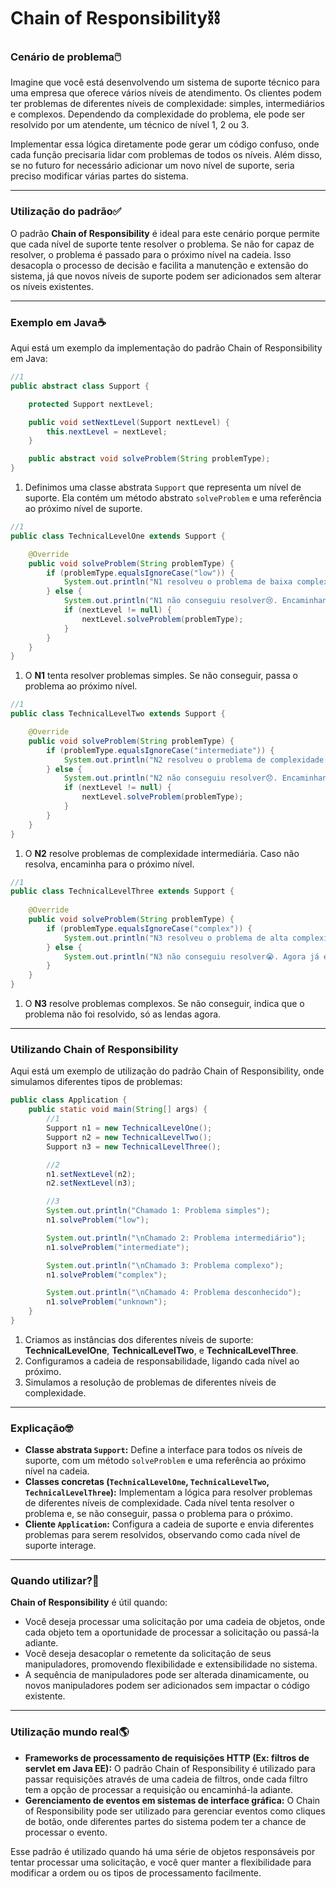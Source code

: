# Chain of Responsibility⛓

### Cenário de problema🖱️

Imagine que você está desenvolvendo um sistema de suporte técnico para uma empresa que oferece vários níveis de atendimento. Os clientes podem ter problemas de diferentes níveis de complexidade: simples, intermediários e complexos. Dependendo da complexidade do problema, ele pode ser resolvido por um atendente, um técnico de nível 1, 2 ou 3. 

Implementar essa lógica diretamente pode gerar um código confuso, onde cada função precisaria lidar com problemas de todos os níveis. Além disso, se no futuro for necessário adicionar um novo nível de suporte, seria preciso modificar várias partes do sistema.

---

### Utilização do padrão✅

O padrão **Chain of Responsibility** é ideal para este cenário porque permite que cada nível de suporte tente resolver o problema. Se não for capaz de resolver, o problema é passado para o próximo nível na cadeia. Isso desacopla o processo de decisão e facilita a manutenção e extensão do sistema, já que novos níveis de suporte podem ser adicionados sem alterar os níveis existentes.

---

### Exemplo em Java☕

Aqui está um exemplo da implementação do padrão Chain of Responsibility em Java:

```java
//1
public abstract class Support {

    protected Support nextLevel;

    public void setNextLevel(Support nextLevel) {
        this.nextLevel = nextLevel;
    }

    public abstract void solveProblem(String problemType);
}
```

1. Definimos uma classe abstrata `Support` que representa um nível de suporte. Ela contém um método abstrato `solveProblem` e uma referência ao próximo nível de suporte.

```java
//1
public class TechnicalLevelOne extends Support {

    @Override
    public void solveProblem(String problemType) {
        if (problemType.equalsIgnoreCase("low")) {
            System.out.println("N1 resolveu o problema de baixa complexidade. Mais um pro pai😎.");
        } else {
            System.out.println("N1 não conseguiu resolver😢. Encaminhando para o N2...");
            if (nextLevel != null) {
                nextLevel.solveProblem(problemType);
            }
        }
    }
}
```

1. O **N1** tenta resolver problemas simples. Se não conseguir, passa o problema ao próximo nível.

```java
//1
public class TechnicalLevelTwo extends Support {

    @Override
    public void solveProblem(String problemType) {
        if (problemType.equalsIgnoreCase("intermediate")) {
            System.out.println("N2 resolveu o problema de complexidade intermediária. Easy🚀");
        } else {
            System.out.println("N2 não conseguiu resolver😞. Encaminhando para o N3...");
            if (nextLevel != null) {
                nextLevel.solveProblem(problemType);
            }
        }
    }
}
```

1. O **N2** resolve problemas de complexidade intermediária. Caso não resolva, encaminha para o próximo nível.

```java
//1
public class TechnicalLevelThree extends Support {
    
    @Override
    public void solveProblem(String problemType) {
        if (problemType.equalsIgnoreCase("complex")) {
            System.out.println("N3 resolveu o problema de alta complexidade🤓");
        } else {
            System.out.println("N3 não conseguiu resolver😭. Agora já era. Só os sênior de 16 anos de empresa para resolver🙏");
        }
    }
}
```

1. O **N3** resolve problemas complexos. Se não conseguir, indica que o problema não foi resolvido, só as lendas agora.

---

### Utilizando Chain of Responsibility

Aqui está um exemplo de utilização do padrão Chain of Responsibility, onde simulamos diferentes tipos de problemas:

```java
public class Application {
    public static void main(String[] args) {
        //1
        Support n1 = new TechnicalLevelOne();
        Support n2 = new TechnicalLevelTwo();
        Support n3 = new TechnicalLevelThree();

        //2
        n1.setNextLevel(n2);
        n2.setNextLevel(n3);

        //3
        System.out.println("Chamado 1: Problema simples");
        n1.solveProblem("low");

        System.out.println("\nChamado 2: Problema intermediário");
        n1.solveProblem("intermediate");

        System.out.println("\nChamado 3: Problema complexo");
        n1.solveProblem("complex");

        System.out.println("\nChamado 4: Problema desconhecido");
        n1.solveProblem("unknown");
    }
}
```

1. Criamos as instâncias dos diferentes níveis de suporte: **TechnicalLevelOne**, **TechnicalLevelTwo**, e **TechnicalLevelThree**.
2. Configuramos a cadeia de responsabilidade, ligando cada nível ao próximo.
3. Simulamos a resolução de problemas de diferentes níveis de complexidade.

---

### Explicação🤓

- **Classe abstrata `Support`:** Define a interface para todos os níveis de suporte, com um método `solveProblem` e uma referência ao próximo nível na cadeia.
- **Classes concretas (`TechnicalLevelOne`, `TechnicalLevelTwo`, `TechnicalLevelThree`):** Implementam a lógica para resolver problemas de diferentes níveis de complexidade. Cada nível tenta resolver o problema e, se não conseguir, passa o problema para o próximo.
- **Cliente `Application`:** Configura a cadeia de suporte e envia diferentes problemas para serem resolvidos, observando como cada nível de suporte interage.

---

### Quando utilizar?🤔

**Chain of Responsibility** é útil quando:
- Você deseja processar uma solicitação por uma cadeia de objetos, onde cada objeto tem a oportunidade de processar a solicitação ou passá-la adiante.
- Você deseja desacoplar o remetente da solicitação de seus manipuladores, promovendo flexibilidade e extensibilidade no sistema.
- A sequência de manipuladores pode ser alterada dinamicamente, ou novos manipuladores podem ser adicionados sem impactar o código existente.

---

### Utilização mundo real🌎

- **Frameworks de processamento de requisições HTTP (Ex: filtros de servlet em Java EE):** O padrão Chain of Responsibility é utilizado para passar requisições através de uma cadeia de filtros, onde cada filtro tem a opção de processar a requisição ou encaminhá-la adiante.
- **Gerenciamento de eventos em sistemas de interface gráfica:** O Chain of Responsibility pode ser utilizado para gerenciar eventos como cliques de botão, onde diferentes partes do sistema podem ter a chance de processar o evento.

Esse padrão é utilizado quando há uma série de objetos responsáveis por tentar processar uma solicitação, e você quer manter a flexibilidade para modificar a ordem ou os tipos de processamento facilmente.